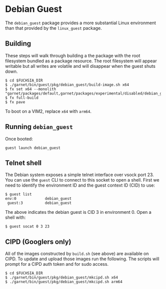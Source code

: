 # Debian Guest

The `debian_guest` package provides a more substantial Linux environment than
that provided by the `linux_guest` package.

## Building

These steps will walk through building a the package with the root filesystem
bundled as a package resource. The root filesystem will appear writable but
all writes are volatile and will disappear when the guest shuts down.

```
$ cd $FUCHSIA_DIR
$ ./garnet/bin/guest/pkg/debian_guest/build-image.sh x64
$ fx set x64 --monolith "garnet/packages/default,garnet/packages/experimental/disabled/debian_guest"
$ fx full-build
$ fx pave
```

To boot on a VIM2, replace `x64` with `arm64`.

## Running `debian_guest`

Once booted:

```
guest launch debian_guest
```

## Telnet shell

The Debian system exposes a simple telnet interface over vsock port 23. You can
use the `guest` CLI to connect to this socket to open a shell. First we need to
identify the environment ID and the guest context ID (CID) to use:

```
$ guest list
env:0             debian_guest
 guest:3          debian_guest
```

The above indicates the debian guest is CID 3 in environment 0. Open a shell
with:

```
$ guest socat 0 3 23
```

## CIPD (Googlers only)

All of the images constructed by `build.sh` (see above) are available on CIPD. To update and upload those images run the following. The scripts will prompt for a CIPD auth token and for sudo access.

```
$ cd $FUCHSIA_DIR
$ ./garnet/bin/guest/pkg/debian_guest/mkcipd.sh x64
$ ./garnet/bin/guest/pkg/debian_guest/mkcipd.sh arm64
```
